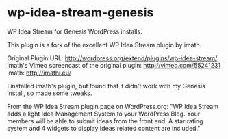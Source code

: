 wp-idea-stream-genesis
======================

WP Idea Stream for Genesis WordPress installs.

This plugin is a fork of the excellent WP Idea Stream plugin by imath.

Original Plugin URL: http://wordpress.org/extend/plugins/wp-idea-stream/
imath's Vimeo screencast of the original plugin: http://vimeo.com/55241231
imath: http://imathi.eu/

I installed imath's plugin, but found that it didn't work with my Genesis install, so made some tweaks. 

From the WP Idea Stream plugin page on WordPress.org:
"WP Idea Stream adds a light Idea Management System to your WordPress Blog. Your members will be able to submit ideas from the front end. A star rating system and 4 widgets to display Ideas related content are included."
